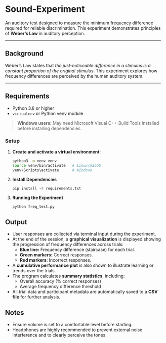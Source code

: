 # Sound-Experiment

An auditory test designed to measure the minimum frequency difference required for reliable discrimination. This experiment demonstrates principles of **Weber’s Law** in auditory perception.

---

## Background

Weber’s Law states that _the just-noticeable difference in a stimulus is a constant proportion of the original stimulus_. This experiment explores how frequency differences are perceived by the human auditory system.

---

## Requirements

- Python 3.8 or higher
- `virtualenv` or Python venv module

> **Windows users:** May need Microsoft Visual C++ Build Tools installed before installing dependencies.

### Setup

1. **Create and activate a virtual environment**:

   ```bash
   python3 -m venv venv
   source venv/bin/activate   # Linux/macOS
   venv\Scripts\activate      # Windows
   ```

2. **Install Dependencies**
   ```
   pip install -r requirements.txt
   ```
3. **Running the Experiment**
   ```
   python freq_test.py
   ```

## Output

- User responses are collected via terminal input during the experiment.
- At the end of the session, a **graphical visualization** is displayed showing the progression of frequency differences across trials:
  - **Blue line:** Frequency difference (staircase) for each trial.
  - **Green markers:** Correct responses.
  - **Red markers:** Incorrect responses.
- A **cumulative performance plot** is also shown to illustrate learning or trends over the trials.
- The program calculates **summary statistics**, including:
  - Overall accuracy (% correct responses)
  - Average frequency difference threshold
- All trial data and participant metadata are automatically saved to a **CSV file** for further analysis.

## Notes

- Ensure volume is set to a comfortable level before starting.
- Headphones are highly recommended to prevent external noise interference and to clearly perceive the tones.
